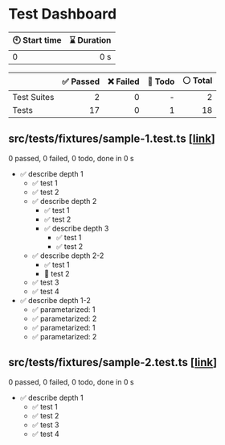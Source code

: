 # Test Dashboard


| :clock10: Start time | :hourglass: Duration |
| --- | ---: |
|0|0 s|

| | :white_check_mark: Passed | :x: Failed | :construction: Todo | :white_circle: Total |
| --- | ---: | ---: | ---:| ---: |
|Test Suites|2|0|-|2|
|Tests|17|0|1|18|

## src/__tests__/fixtures/sample-1.test.ts [[link](https://github.com/mshrtsr:jest-md-dashboard/blob/main/src/__tests__/fixtures/sample-1.test.ts)]

0 passed, 0 failed, 0 todo, done in 0 s

- :white_check_mark: describe depth 1
  - :white_check_mark: test 1
  - :white_check_mark: test 2
  - :white_check_mark: describe depth 2
    - :white_check_mark: test 1
    - :white_check_mark: test 2
    - :white_check_mark: describe depth 3
      - :white_check_mark: test 1
      - :white_check_mark: test 2
  - :white_check_mark: describe depth 2-2
    - :white_check_mark: test 1
    - :construction: test 2
  - :white_check_mark: test 3
  - :white_check_mark: test 4
- :white_check_mark: describe depth 1-2
  - :white_check_mark: parametarized: 1
  - :white_check_mark: parametarized: 2
  - :white_check_mark: parametarized: 1
  - :white_check_mark: parametarized: 2

## src/__tests__/fixtures/sample-2.test.ts [[link](https://github.com/mshrtsr:jest-md-dashboard/blob/main/src/__tests__/fixtures/sample-2.test.ts)]

0 passed, 0 failed, 0 todo, done in 0 s

- :white_check_mark: describe depth 1
  - :white_check_mark: test 1
  - :white_check_mark: test 2
  - :white_check_mark: test 3
  - :white_check_mark: test 4

